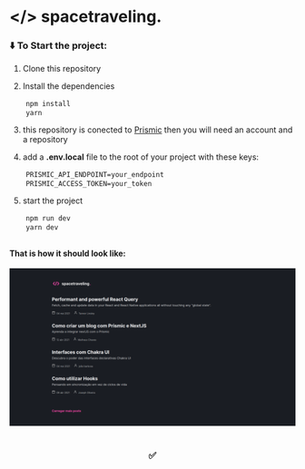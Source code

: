 # </> spacetraveling.

### :arrow_down: To Start the project:

1. Clone this repository

2. Install the dependencies
```shell
    npm install
    yarn
```

3. this repository is conected to [Prismic](https://prismic.io/)
    then you will need an account and a repository

4. add a **.env.local** file to the root of your project with these keys:
```shell
    PRISMIC_API_ENDPOINT=your_endpoint
    PRISMIC_ACCESS_TOKEN=your_token
```

5. start the project
```shell
    npm run dev
    yarn dev
```

##

#### That is how it should look like:

![Print](https://github.com/ditocujogy/reactjs-criando-um-projeto-do-zero/blob/main/public/space_traveling.png)
#
### <p align=center> :white_check_mark: </p>
#
